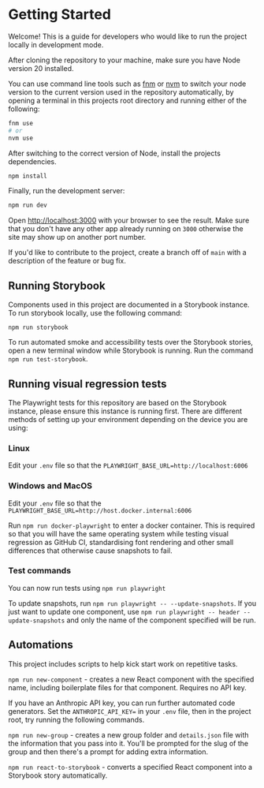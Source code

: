 # Getting Started

Welcome! This is a guide for developers who would like to run the project locally in development mode.

After cloning the repository to your machine, make sure you have Node version 20 installed.

You can use command line tools such as [fnm](https://github.com/Schniz/fnm) or [nvm](https://www.freecodecamp.org/news/node-version-manager-nvm-install-guide/) to switch your node version to the current version used in the repository automatically, by opening a terminal in this projects root directory and running either of the following:

```bash
fnm use
# or
nvm use
```

After switching to the correct version of Node, install the projects dependencies.

```bash
npm install
```

Finally, run the development server:

```bash
npm run dev
```

Open [http://localhost:3000](http://localhost:3000) with your browser to see the result. Make sure that you don't have any other app already running on `3000` otherwise the site may show up on another port number.

If you'd like to contribute to the project, create a branch off of `main` with a description of the feature or bug fix.

## Running Storybook

Components used in this project are documented in a Storybook instance. To run storybook locally, use the following command:

`npm run storybook`

To run automated smoke and accessibility tests over the Storybook stories, open a new terminal window while Storybook is running. Run the command `npm run test-storybook`.

## Running visual regression tests

The Playwright tests for this repository are based on the Storybook instance, please ensure this instance is running first. There are different methods of setting up your environment depending on the device you are using:

### Linux

Edit your `.env` file so that the `PLAYWRIGHT_BASE_URL=http://localhost:6006`

### Windows and MacOS

Edit your `.env` file so that the `PLAYWRIGHT_BASE_URL=http://host.docker.internal:6006`

Run `npm run docker-playwright` to enter a docker container. This is required so that you will have the same operating system while testing visual regression as GitHub CI, standardising font rendering and other small differences that otherwise cause snapshots to fail.

### Test commands

You can now run tests using `npm run playwright`

To update snapshots, run `npm run playwright -- --update-snapshots`. If you just want to update one component, use `npm run playwright -- header --update-snapshots` and only the name of the component specified will be run.

## Automations

This project includes scripts to help kick start work on repetitive tasks.

`npm run new-component` - creates a new React component with the specified name, including boilerplate files for that component. Requires no API key.

If you have an Anthropic API key, you can run further automated code generators. Set the `ANTHROPIC_API_KEY=` in your `.env` file, then in the project root, try running the following commands.

`npm run new-group` - creates a new group folder and `details.json` file with the information that you pass into it. You'll be prompted for the slug of the group and then there's a prompt for adding extra information.

`npm run react-to-storybook` - converts a specified React component into a Storybook story automatically.
